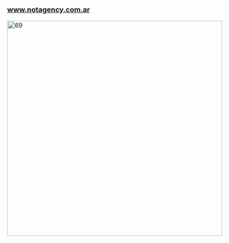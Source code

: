 ### <a href="https://notagency.com.ar" target="_blank">www.notagency.com.ar</a>

<img width="500" alt="69" src="https://github.com/joaquinmetayer/notagency/assets/83543601/613ff7f6-37a1-43f4-ae1a-a9d9e7edc7e5">
